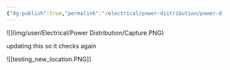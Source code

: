 ```yaml
---
{"dg-publish":true,"permalink":"/electrical/power-distribution/power-distribution-home/"}
---
```


![](img/user/Electrical/Power Distribution/Capture.PNG)

updating this so it checks again

![[testing_new_location.PNG]]